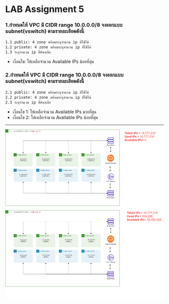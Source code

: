 # **LAB Assignment 5**
### 1.กำหนดให้ VPC มี CIDR range 10.0.0.0/8 จงออกแบบ subnet(vswitch) ตามรายละเอียดดังนี้
    1.1 public: 4 zone พร้อมระบุจำนวน ip ที่ใช้ได้
    1.2 private: 4 zone พร้อมระบุจำนวน ip ที่ใช้ได้
    1.3 ระบุจำนวน ip ที่ยังเหลือ
    
* เงื่อนไข: ให้เหลือจำนวน Available IPs น้อยที่สุด

### 2.กำหนดให้ VPC มี CIDR range 10.0.0.0/8 จงออกแบบ subnet(vswitch) ตามรายละเอียดดังนี้
    2.1 public: 4 zone พร้อมระบุจำนวน ip ที่ใช้ได้
    2.2 private: 4 zone พร้อมระบุจำนวน ip ที่ใช้ได้
    2.3 ระบุจำนวน ip ที่ยังเหลือ
    
* เงื่อนไข 1: ให้เหลือจำนวน Available IPs มากที่สุด
* เงื่อนไข 2: ให้เหลือจำนวน Available IPs น้อยที่สุด

***  ***
![Alt text](./DividinSubnetPic.png)



